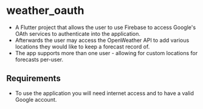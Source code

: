 # weather_oauth

- A Flutter project that allows the user to use Firebase to access Google's OAth services to authenticate into the application.
- Afterwards the user may access the OpenWeather API to add various locations they would like to keep a forecast record of.
- The app supports more than one user - allowing for custom locations for forecasts per-user.

## Requirements

- To use the application you will need internet access and to have a valid Google account.
